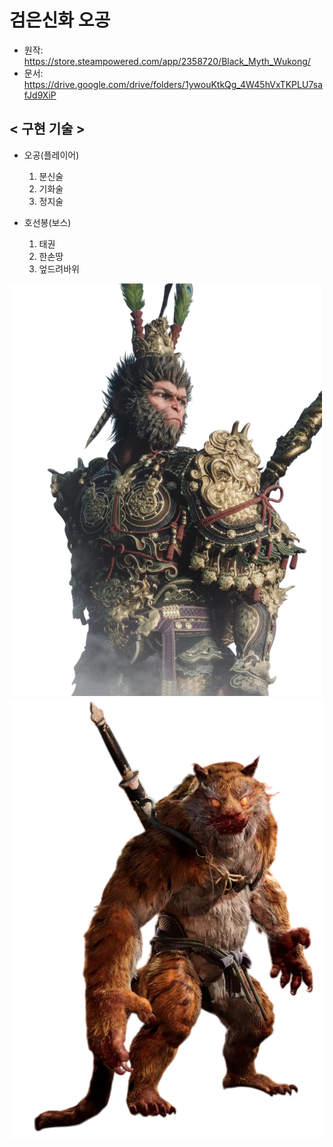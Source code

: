 # 검은신화 오공

- 원작: https://store.steampowered.com/app/2358720/Black_Myth_Wukong/
- 문서: https://drive.google.com/drive/folders/1ywouKtkQg_4W45hVxTKPLU7safJd9XiP

## < 구현 기술 >

- 오공(플레이어)
    1. 분신술 
    2. 기화술
    3. 정지술
    
- 호선봉(보스)
    1. 태권
    2. 한손땅
    3. 엎드려바위
 
![오공](add/Oh.png)
![호선봉](add/Hoo.png)
